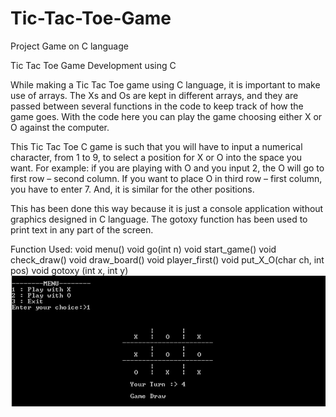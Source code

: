 # Tic-Tac-Toe-Game
Project Game on C language

Tic Tac Toe Game Development using C

While making a Tic Tac Toe game using C language, it is important to make use of arrays. The Xs and Os are kept in different arrays, and they are passed between several functions in the code to keep track of how the game goes. With the code here you can play the game choosing either X or O against the computer.

This Tic Tac Toe C game is such that you will have to input a numerical character, from 1 to 9, to select a position for X or O into the space you want. For example: if you are playing with O and you input 2, the O will go to first row – second column. If you want to place O in third row – first column, you have to enter 7. And, it is similar for the other positions.

This has been done this way because it is just a console application without graphics designed in C language. The gotoxy function has been used to print text in any part of the screen.

Function Used:
void menu() 
void go(int n)
void start_game()
void check_draw()
void draw_board()
void player_first()
void put_X_O(char ch, int pos)
void gotoxy (int x, int y)
![Screenshot](tik.jpg)

